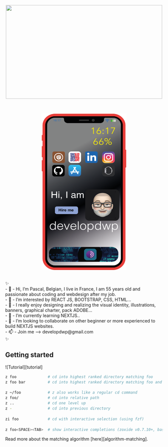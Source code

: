 <p align="center">
<img src="https://static.dribbble.com/users/730703/screenshots/6581243/avento.gif"width="500" height="300">
</p>
<br>
<p align="center">
<img src="https://github.com/developdwp/images/blob/main/iphoneGithub.png?raw=true"width="270" height="500">
</p>
<br>
✨ <br>
- 👋  - Hi, I’m Pascal, Belgian, I live in France, I am 55 years old and passionate about coding and webdesign after my job. <br>
- 👀  - I’m interested by REACT JS, BOOTSTRAP, CSS, HTML... <br>
- 🧡	- I really enjoy designing and realizing the visual identity, illustrations, banners, graphical charter, pack ADOBE...<br>
- 🌱  - I’m currently learning NEXTJS..<br>
- 💞️  - I’m looking to collaborate on other beginner or more experienced to build NEXTJS websites.<br>
- 📫  - Join me --> developdwp@gmail.com<br>
✨ <br>
<!--- --->

## Getting started

![Tutorial][tutorial]

```sh
z foo              # cd into highest ranked directory matching foo
z foo bar          # cd into highest ranked directory matching foo and bar

z ~/foo            # z also works like a regular cd command
z foo/             # cd into relative path
z ..               # cd one level up
z -                # cd into previous directory

zi foo             # cd with interactive selection (using fzf)

z foo<SPACE><TAB>  # show interactive completions (zoxide v0.7.10+, bash/fish/zsh only)
```

Read more about the matching algorithm [here][algorithm-matching].
